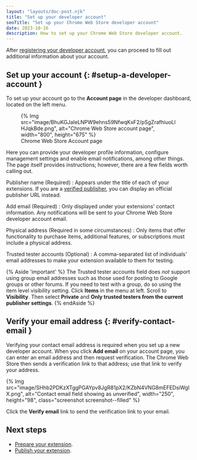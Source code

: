 ```yaml
---
layout: "layouts/doc-post.njk"
title: "Set up your developer account"
seoTitle: "Set up your Chrome Web Store developer account"
date: 2023-10-16
description: How to set up your Chrome Web Store developer account.
---
```


After [registering your developer account][register], you can proceed to fill out additional information about your account. 

## Set up your account {: #setup-a-developer-account }

To set up your account go to the **Account page** in the developer dashboard, located on the left menu.

<figure>
{% Img src="image/BhuKGJaIeLNPW9ehns59NfwqKxF2/pSgZrafhiuoLlHJqkBde.png", alt="Chrome Web Store account page", width="800", height="675" %}
  <figcaption>
    Chrome Web Store Account page
  </figcaption>
</figure>

Here you can provide your developer profile information, configure management settings and enable email notifications, among other things. The page itself provides instructions; however, there are a few fields worth calling out.

Publisher name (Required)
: Appears under the title of each of your extensions. If you are a [verified publisher][verified-publisher], you can display an official publisher URL instead.

Add email (Required)
: Only displayed under your extensions' contact information. Any notifications will be sent to your Chrome Web Store developer account email.

Physical address (Required in some circumstances)
: Only items that offer functionality to purchase items, additional features, or subscriptions must include a physical address.

Trusted tester accounts (Optional)
: A comma-separated list of individuals' email addresses to make your extension available to them for testing.

{% Aside 'important' %}
The Trusted tester accounts field does *not* support using group email addresses such as those used for posting to Google groups or other forums. If you need to test with a group, do so using the item level visibility setting. Click **Items** in the menu at left. Scroll to **Visibility**. Then select **Private** and **Only trusted testers from the current publisher settings**.
{% endAside %}

## Verify your email address {: #verify-contact-email }

Verifying your contact email address is required when you set up a new developer account. When
you click **Add email** on your account page, you can enter an email address and then request
verification. The Chrome Web Store then sends a verification link to that address; use that link to
verify your address.

{% Img src="image/SHhb2PDKzXTggPGAYpv8JgR81pX2/KZbN4VNG8mEFEDsiWglX.png", alt="Contact email field
showing as unverified", width="250", height="98", class="screenshot screenshot--filled" %}

Click the **Verify email** link to send the verification link to your email.

## Next steps

- [Prepare your extension][prepare]. 
- [Publish your extension][publish].

[group-publishers]: /docs/webstore/group-publishers
[listing]: /docs/webstore/cws-dashboard-listing
[name]: /docs/extensions/mv3/manifest/name
[prepare]: /docs/webstore/prepare
[privacy]: /docs/webstore/cws-dashboard-privacy
[publish]: /docs/webstore/publish
[register]: /docs/webstore/register
[review-times]: /docs/webstore/review-process/#review-time
[update]: /docs/webstore/update
[user-data]: /docs/webstore/user_data/
[verified-publisher]: /docs/webstore/cws-dashboard-listing/#displaying-your-verified-publisher-status
[version]: /docs/extensions/mv3/manifest/version



